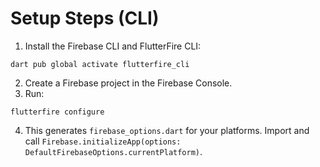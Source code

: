 # Setup Steps (CLI)

1. Install the Firebase CLI and FlutterFire CLI:
```
dart pub global activate flutterfire_cli
```
2. Create a Firebase project in the Firebase Console.
3. Run:
```
flutterfire configure
```
4. This generates `firebase_options.dart` for your platforms. Import and call `Firebase.initializeApp(options: DefaultFirebaseOptions.currentPlatform)`.
